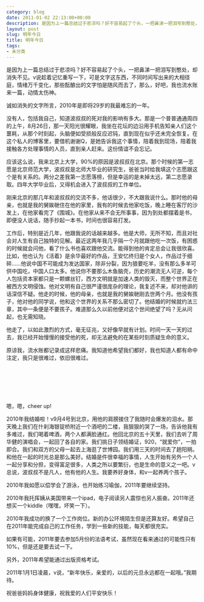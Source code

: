 ```yaml
---
category: blog
date: 2011-01-02 22:13:00+00:00
description: 是因为上一篇总结过于悲凉吗？好不容易起了个头，一把鼻涕一把泪写到憨处，却消失不见
layout: post
slug: 明年今日
title: 明年今日
tags:
- 未分类
---
```


是因为上一篇总结过于悲凉吗？好不容易起了个头，一把鼻涕一把泪写到憨处，却消失不见。v说趁着记忆重写一下，可是文字这东西，不同时间写出来的大相径庭，情绪万千变化，那些酝酿出的文字怕是随风而去了，那么，好吧，我也流水账来一篇，动情太伤神。  
  
诚如消失的文字所言，2010年是即将29岁的我最难忘的一年。  
  
没有人，包括我自己，知道波叔叔的死对我的影响有多大。那是一个普普通通周四的上午，8月26日，那一天阳光很耀眼，我坐在花坛的边沿用手机告知亲人们这个噩耗，从那个时刻起，头脑便如受损般反应迟钝，直到现在似乎还未完全恢复。在这个私人的博客里，要借机谢谢Q，是她告诉我这个事情，陪着我到现场，陪着我接触各方处理事情的人员，直到亲人赶来。这份情谊不会忘记。  
  
应该这么说，我来北京上大学，90%的原因是波叔叔在北京。那个时候的第一志愿是北京师范大学，波叔叔是北师大毕业的研究生，爸爸当时给我填这个志愿跟这个是有关系的。两分之差我第一志愿落榜，但是幸运的是未掉太远，第二志愿录取。四年大学毕业后，又得机会进入了波叔叔的工作单位。  
  
刚来北京的那几年和波叔叔的交流不多，他话很少，不大跟我说什么。那时他的母亲，也就是我的舅娭毑住在他的家里，我有的时候去他家吃饭，晚上睡在客厅的沙发上，在他家看完了《围城》。在他家从来不会无所事事，因为到处都摆着是书，即便没人说话，随手抄起一本书，时间也很容易打发。  
  
工作后，特别是近几年，他跟我说的话越来越多。他是大师，无所不知，而且对社会对人生有自己独特的见解。最近这两年我几乎隔一个月就跟他吃一次饭，有困惑的时候就会问他，看了什么书也喜欢跟他交流。能得到他的肯定总会让我很欣喜。比如，他也认为《活着》是余华最好的作品，王安忆终归是个女人，作品过于细碎……他说中国不可能成为发达国家，除非分裂，因为狼要吃羊，没有那么多羊可供中国吃，中国人口太多。他说你不要那么木鱼脑壳，历史的潮流无人可逆，每个人包括资本家都只是一颗螺丝钉，西方文明就是加速人类的毁灭，而整个世界正在被西方文明侵蚀。他对文明有自己很严谨很庞杂的理论，我复述不来，却对他讲的话深信不疑。他走的时候，他的母亲，也就是我的舅娭毑刚去世两个月。他没有孩子，他对他的同学说，他和这个世界的关系不那么密切了。他结婚的时候就约法三章，其中一条便是不要孩子。难道那么久以前他便对这个世间绝望了吗？无从问起，也无需知晓。  
  
他走了，以如此激烈的方式，毫无征兆，又好像早就有计划。时间一天一天的过去，我已经开始慢慢的接受他的死，却无法避免的在某些时刻质疑生命的意义。  
  
原谅我，流水账都记录成这样悲痛。我知道他希望我们都好，我也知道人都有命中注定，我只是很难过，依旧很难过。  
  
   
  
   
  
   
  
嗯，嗯，cheer up!  
  
2010年我结婚啦！v9月4号到北京，用他的肩膀接住了我随时会爆发的泪水。那天晚上我们在什刹海银锭桥附近一个酒吧的二楼，我狠狠的哭了一场，告诉他我有多难过，我们喝着啤酒，两个人都满脸通红。他回北京的五十天里，我们去听了周华健的演唱会，一起回了各自的家。我们挑日子领结婚证，920，“就爱你”，一拍即合。我们和双方的父母一起去上海逛了世博园。我们用三天的时间去了趟阳朔。和他在一起的时光总是那么美好。结婚是件很幸福的事情，人生开始有另外一个人一起分享和分担，变得富足很多，人类之所以要繁衍，也是生命的意义之一吧。v总说，波叔叔不是凡人，他有他的人生。我要养好身体，和v一起养两个孩子。  
  
2010年我如愿以偿学会了游泳，也开始练习瑜伽，2011年要继续坚持。  
  
2010年我托挥姨从美国带来一个ipad，电子阅读另人震惊也另人振奋。2011年还想买一个kiddle（嘿嘿，坏笑一下）。  
  
2010年我成功的换了一个工作岗位。新的办公环境陌生但是还算友好。希望自己在2011年能完成自己的工作任务，学到一些新的技能，每天都很充实。  
  
如果有可能，2011年要去参加5月份的法语考试，虽然现在看来通过的可能性只有10%，但是还是要去试一下。  
  
另外，2011年希望能通过出版资格考试。  
  
2011年1月1日凌晨，v说，“新年快乐，亲爱的，以后的元旦永远都在一起哦。”我期待。  
  
祝爸爸妈妈身体健康，祝我爱的人们平安快乐！
